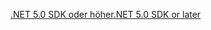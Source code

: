 [<span data-ttu-id="50b2f-101">.NET 5.0 SDK oder höher</span><span class="sxs-lookup"><span data-stu-id="50b2f-101">.NET 5.0 SDK or later</span></span>](https://dotnet.microsoft.com/download/dotnet/5.0)
